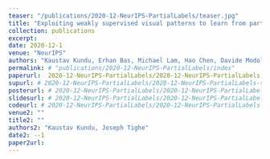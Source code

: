 ```yaml
---
teaser: "/publications/2020-12-NeurIPS-PartialLabels/teaser.jpg"
title: "Exploiting weakly supervised visual patterns to learn from partial annotations"
collection: publications
excerpt: 
date: 2020-12-1
venue: "NeurIPS"
authors: "Kaustav Kundu, Erhan Bas, Michael Lam, Hao Chen, Davide Modolo, Joseph Tighe"
permalink: # "publications/2020-12-NeurIPS-PartialLabels/index"
paperurl:  2020-12-NeurIPS-PartialLabels/2020-12-NeurIPS-PartialLabels.pdf
supurl: # 2020-12-NeurIPS-PartialLabels/2020-12-NeurIPS-PartialLabels-sup.pdf
posterurl: # 2020-12-NeurIPS-PartialLabels/2020-12-NeurIPS-PartialLabels-poster.pdf
slidesurl: # 2020-12-NeurIPS-PartialLabels/2020-12-NeurIPS-PartialLabels-slides.pdf
codeurl: # 2020-12-NeurIPS-PartialLabels/2020-12-NeurIPS-PartialLabels-code.zip
venue2: ""
title2: ""
authors2: "Kaustav Kundu, Joseph Tighe"
date2: --1
paper2url: 
---
```



